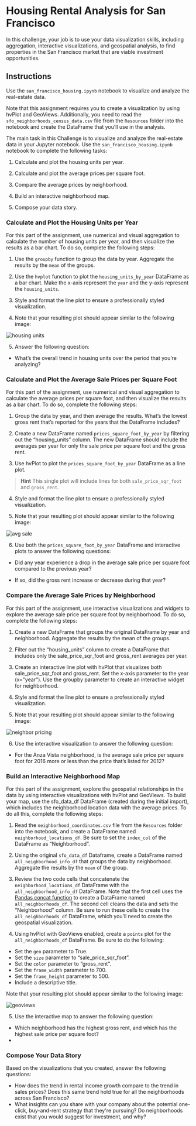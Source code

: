 # **Housing Rental Analysis for San Francisco**
In this challenge, your job is to use your data visualization skills, including aggregation, interactive visualizations, and geospatial analysis, to find properties in the San Francisco market that are viable investment opportunities.

## **Instructions**
Use the ```san_francisco_housing.ipynb``` notebook to visualize and analyze the real-estate data.

Note that this assignment requires you to create a visualization by using hvPlot and GeoViews. Additionally, you need to read the ```sfo_neighborhoods_census_data.csv``` file from the ```Resources``` folder into the notebook and create the DataFrame that you’ll use in the analysis.

The main task in this Challenge is to visualize and analyze the real-estate data in your Jupyter notebook. Use the ```san_francisco_housing.ipynb``` notebook to complete the following tasks:

1. Calculate and plot the housing units per year.

2. Calculate and plot the average prices per square foot.

3. Compare the average prices by neighborhood.

4. Build an interactive neighborhood map.

5. Compose your data story.

### Calculate and Plot the Housing Units per Year
For this part of the assignment, use numerical and visual aggregation to calculate the number of housing units per year, and then visualize the results as a bar chart. To do so, complete the following steps:

1. Use the ```groupby``` function to group the data by year. Aggregate the results by the ```mean``` of the groups.

2. Use the ```hvplot``` function to plot the ```housing_units_by_year``` DataFrame as a bar chart. Make the x-axis represent the ``year`` and the y-axis represent the ```housing_units```.

3. Style and format the line plot to ensure a professionally styled visualization.

4. Note that your resulting plot should appear similar to the following image:

![housing units](Starter_Code/Images/zoomed-housing-units-by-year.png)

5. Answer the following question:

  - What’s the overall trend in housing units over the period that you’re analyzing?

### Calculate and Plot the Average Sale Prices per Square Foot
For this part of the assignment, use numerical and visual aggregation to calculate the average prices per square foot, and then visualize the results as a bar chart. To do so, complete the following steps:

1. Group the data by year, and then average the results. What’s the lowest gross rent that’s reported for the years that the DataFrame includes?

2. Create a new DataFrame named ```prices_square_foot_by_year``` by filtering out the “housing_units” column. The new DataFrame should include the averages per year for only the sale price per square foot and the gross rent.

3. Use hvPlot to plot the ```prices_square_foot_by_year``` DataFrame as a line plot.

> **Hint** This single plot will include lines for both ```sale_price_sqr_foot``` and ```gross_rent```.

4. Style and format the line plot to ensure a professionally styled visualization.

5. Note that your resulting plot should appear similar to the following image:

![avg sale](Starter_Code/Images/avg-sale-px-sq-foot-gross-rent.png)

6. Use both the ```prices_square_foot_by_year``` DataFrame and interactive plots to answer the following questions:

  - Did any year experience a drop in the average sale price per square foot compared to the previous year?

  - If so, did the gross rent increase or decrease during that year?

### Compare the Average Sale Prices by Neighborhood
For this part of the assignment, use interactive visualizations and widgets to explore the average sale price per square foot by neighborhood. To do so, complete the following steps:

1. Create a new DataFrame that groups the original DataFrame by year and neighborhood. Aggregate the results by the mean of the groups.

2. Filter out the “housing_units” column to create a DataFrame that includes only the sale_price_sqr_foot and gross_rent averages per year.

3. Create an interactive line plot with hvPlot that visualizes both sale_price_sqr_foot and gross_rent. Set the x-axis parameter to the year (x="year"). Use the groupby parameter to create an interactive widget for neighborhood.

4. Style and format the line plot to ensure a professionally styled visualization.

5. Note that your resulting plot should appear similar to the following image:

![neighbor pricing](Starter_Code/Images/pricing-info-by-neighborhood.png)

6. Use the interactive visualization to answer the following question:
  - For the Anza Vista neighborhood, is the average sale price per square foot for 2016 more or less than the price that’s listed for 2012?

### Build an Interactive Neighborhood Map
For this part of the assignment, explore the geospatial relationships in the data by using interactive visualizations with hvPlot and GeoViews. To build your map, use the sfo_data_df DataFrame (created during the initial import), which includes the neighborhood location data with the average prices. To do all this, complete the following steps:

1. Read the ```neighborhood_coordinates.csv``` file from the ```Resources``` folder into the notebook, and create a DataFrame named ```neighborhood_locations_df```. Be sure to set the ```index_col``` of the DataFrame as “Neighborhood”.

2. Using the original ```sfo_data_df``` Dataframe, create a DataFrame named ```all_neighborhood_info_df``` that groups the data by neighborhood. Aggregate the results by the ```mean``` of the group.

3. Review the two code cells that concatenate the ```neighborhood_locations_df``` DataFrame with the ```all_neighborhood_info_df``` DataFrame. Note that the first cell uses the [Pandas concat function](https://pandas.pydata.org/pandas-docs/stable/reference/api/pandas.concat.html) to create a DataFrame named ```all_neighborhoods_df```. The second cell cleans the data and sets the “Neighborhood” column. Be sure to run these cells to create the ```all_neighborhoods_df``` DataFrame, which you’ll need to create the geospatial visualization.

4. Using hvPlot with GeoViews enabled, create a ```points``` plot for the ```all_neighborhoods_df``` DataFrame. Be sure to do the following:

  - Set the ```geo``` parameter to True.
  - Set the ```size``` parameter to “sale_price_sqr_foot”.
  - Set the ```color``` parameter to “gross_rent”.
  - Set the ```frame_width``` parameter to 700.
  - Set the ```frame_height``` parameter to 500.
  - Include a descriptive title.
 
Note that your resulting plot should appear similar to the following image:

![geoviews](Starter_Code/Images/6-4-geoviews-plot.png)

5. Use the interactive map to answer the following question:
  - Which neighborhood has the highest gross rent, and which has the highest sale price per square foot?
  - 
### Compose Your Data Story
Based on the visualizations that you created, answer the following questions:
  -  How does the trend in rental income growth compare to the trend in sales prices? Does this same trend hold true for all the neighborhoods across San Francisco?
  - What insights can you share with your company about the potential one-click, buy-and-rent strategy that they're pursuing? Do neighborhoods exist that you would suggest for investment, and why?
